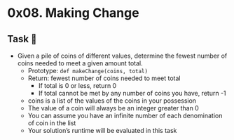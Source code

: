 # 0x08. Making Change

## Task :book:

* Given a pile of coins of different values, determine the fewest number of coins needed to meet a given amount total.
    - Prototype: `def makeChange(coins, total)`
    - Return: fewest number of coins needed to meet total
        - If total is 0 or less, return 0
        - If total cannot be met by any number of coins you have, return -1
    - coins is a list of the values of the coins in your possession
    - The value of a coin will always be an integer greater than 0
    - You can assume you have an infinite number of each denomination of coin in the list
    - Your solution’s runtime will be evaluated in this task
